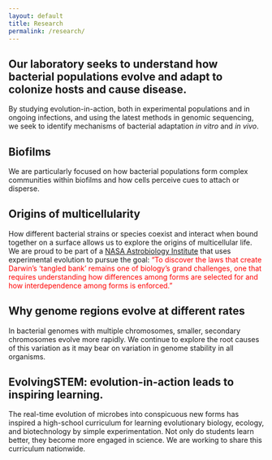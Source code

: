 ```yaml
---
layout: default
title: Research
permalink: /research/
---
```

## Our laboratory seeks to understand how bacterial populations evolve and adapt to colonize hosts and cause disease.
By studying evolution-in-action, both in experimental populations and in ongoing infections, and using the latest methods in genomic sequencing, we seek to identify mechanisms of bacterial adaptation *in vitro* and *in vivo*. 


## Biofilms
We are particularly focused on how bacterial populations form complex communities within biofilms and how cells perceive cues to attach or disperse.

## Origins of multicellularity
How different bacterial strains or species coexist and interact when bound together on a surface allows us to explore the origins of multicellular life. We are proud to be part of a [NASA Astrobiology Institute](https://astrobiology.nasa.gov/nai/teams/can-7/umt/) that uses experimental evolution to pursue the goal: 
<span style="color: red">“To discover the laws that create Darwin’s ‘tangled bank’ remains one of biology’s grand challenges, one that requires understanding how differences among forms are selected for and how interdependence among forms is enforced.”</span>

## Why genome regions evolve at different rates
In bacterial genomes with multiple chromosomes, smaller, secondary chromosomes evolve more rapidly. We continue to explore the root causes of this variation as it may bear on variation in genome stability in all organisms. 

## EvolvingSTEM: evolution-in-action leads to inspiring learning.
The real-time evolution of microbes into conspicuous new forms has inspired a high-school curriculum for learning evolutionary biology, ecology, and biotechnology by simple experimentation. Not only do students learn better, they become more engaged in science. We are working to share this curriculum nationwide.
